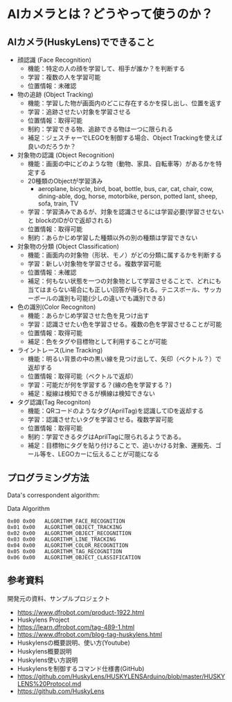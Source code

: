 # AIカメラとは？どうやって使うのか？
## AIカメラ(HuskyLens)でできること
- 顔認識 (Face Recognition)
  - 機能：特定の人の顔を学習して、相手が誰か？を判断する
  - 学習：複数の人を学習可能
  - 位置情報：未確認
- 物の追跡 (Object Tracking)
  - 機能：学習した物が画面内のどこに存在するかを探し出し、位置を返す
  - 学習：追跡させたい対象を学習させる
  - 位置情報：取得可能
  - 制約：学習できる物、追跡できる物は一つに限られる
  - 補足：ジェスチャーでLEGOを制御する場合、Object Trackingを使えば良いのだろうか？
- 対象物の認識 (Object Recognition)
  - 機能：画面の中にどのような物（動物、家具、自転車等）があるかを特定する
  - 20種類のObjectが学習済み
     - aeroplane, bicycle, bird, boat, bottle, bus, car, cat, chair, cow, dining-able, dog, horse, motorbike, person, potted lant, sheep, sofa, train, TV   
  - 学習：学習済みであるが、対象を認識させるには学習必要(学習させないと blockのIDが0で返却される)
  - 位置情報：取得可能
  - 制約：あらかじめ学習した種類以外の別の種類は学習できない
- 対象物の分類 (Object Classification)
  - 機能：画面内の対象物（形状、モノ）がどの分類に属するかを判断する
  - 学習：新しい対象物を学習させる。複数学習可能
  - 位置情報：未確認
  - 補足：何もない状態を一つの対象物として学習させることで、どれにも当てはまらない場合にも正しい回答が得られる。テニスボール、サッカーボールの識別も可能(少しの違いでも識別できる)
- 色の識別(Color Recogniton)
  - 機能：あらかじめ学習させた色を見つけ出す
  - 学習：認識させたい色を学習させる。複数の色を学習させることが可能
  - 位置情報：取得可能
  - 補足：色をタグや目標物として利用することが可能
- ライントレース(Line Tracking)
  - 機能：明るい背景の中の黒い線を見つけ出して、矢印（ベクトル？）で返却する
  - 位置情報：取得可能（ベクトルで返却）
  - 学習：可能だが何を学習する？(線の色を学習する？)
  - 補足：縦線は検知できるが横線は検知できない
- タグ認識(Tag Recogniton)
  - 機能：QRコードのようなタグ(AprilTag)を認識してIDを返却する
  - 学習：認識させたいタグを学習させる。複数学習可能
  - 位置情報：取得可能
  - 制約：学習できるタグはAprilTagに限られるようである。
  - 補足：目標物にタグを貼り付けることで、追いかける対象、運搬先、ゴール等を、LEGOカーに伝えることが可能になる

## プログラミング方法
Data's correspondent algorithm:

Data	Algorithm
```
0x00 0x00	ALGORITHM_FACE_RECOGNITION
0x01 0x00	ALGORITHM_OBJECT_TRACKING
0x02 0x00	ALGORITHM_OBJECT_RECOGNITION
0x03 0x00	ALGORITHM_LINE_TRACKING
0x04 0x00	ALGORITHM_COLOR_RECOGNITION
0x05 0x00	ALGORITHM_TAG_RECOGNITION
0x06 0x00	ALGORITHM_OBJECT_CLASSIFICATION
```

## 参考資料
開発元の資料、サンプルプロジェクト
- https://www.dfrobot.com/product-1922.html
- Huskylens Project
- https://learn.dfrobot.com/tag-489-1.html
- https://www.dfrobot.com/blog-tag-huskylens.html
- Huskylensの概要説明、使い方(Youtube)
- Huskylens概要説明
- Huskylens使い方説明
- Huskylensを制御するコマンド仕様書(GitHub)
- https://github.com/HuskyLens/HUSKYLENSArduino/blob/master/HUSKYLENS%20Protocol.md
- https://github.com/HuskyLens
